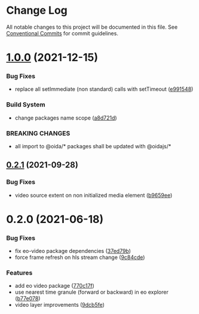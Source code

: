 # Change Log

All notable changes to this project will be documented in this file.
See [Conventional Commits](https://conventionalcommits.org) for commit guidelines.

# [1.0.0](https://gitlab.dev.eoss-cloud.it/frontend/oida/compare/@oida/eo-video@0.2.1...@oidajs/eo-video@1.0.0) (2021-12-15)


### Bug Fixes

* replace all setImmediate (non standard) calls with setTimeout ([e991548](https://gitlab.dev.eoss-cloud.it/frontend/oida/commit/e9915486859236b2bfa37760ef4508d0f467dc77))


### Build System

* change packages name scope ([a8d721d](https://gitlab.dev.eoss-cloud.it/frontend/oida/commit/a8d721db395a8a9f9c52808c5318c392096cc2a3))


### BREAKING CHANGES

* all import to @oida/\* packages shall be updated with @oidajs/\*





## [0.2.1](https://gitlab.dev.eoss-cloud.it/frontend/oida/compare/@oida/eo-video@0.2.0...@oida/eo-video@0.2.1) (2021-09-28)


### Bug Fixes

* video source extent on non initialized media element ([b9659ee](https://gitlab.dev.eoss-cloud.it/frontend/oida/commit/b9659eee72bbd9f48b48f9a81d2bb8151a73607a))





# 0.2.0 (2021-06-18)


### Bug Fixes

* fix eo-video package dependencies ([37ed79b](https://gitlab.dev.eoss-cloud.it/frontend/oida/commit/37ed79babb02ce67b5473711876568d81faa17b0))
* force frame refresh on hls stream change ([9c84cde](https://gitlab.dev.eoss-cloud.it/frontend/oida/commit/9c84cdece3d9a852e8359616f3f6354c94bd49dd))


### Features

* add eo video package ([770c17f](https://gitlab.dev.eoss-cloud.it/frontend/oida/commit/770c17f69c7958bcef7fd666cd3796950cb8834b))
* use nearest time granule (forward or backward) in eo explorer ([b77e078](https://gitlab.dev.eoss-cloud.it/frontend/oida/commit/b77e07877c717c8a03f27b9154ae4741d134f7f0))
* video layer improvements ([9dcb5fe](https://gitlab.dev.eoss-cloud.it/frontend/oida/commit/9dcb5fe4b54d1a454a7f26269657d151d4ddcb43))
